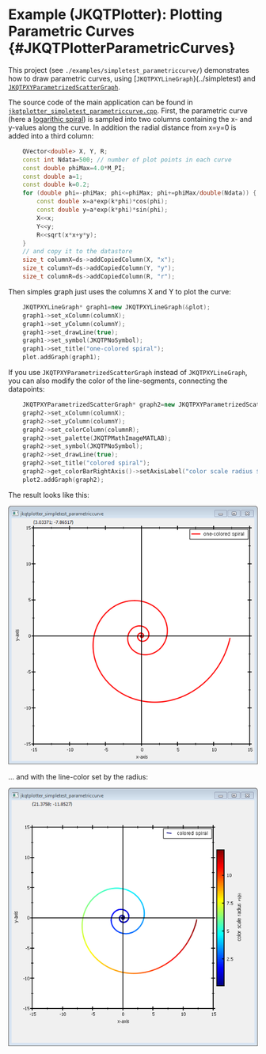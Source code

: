 # Example (JKQTPlotter): Plotting Parametric Curves {#JKQTPlotterParametricCurves}
This project (see `./examples/simpletest_parametriccurve/`) demonstrates how to draw parametric curves, using [`JKQTPXYLineGraph`}(../simpletest) and [`JKQTPXYParametrizedScatterGraph`](../simpletest_paramscatterplot). 

The source code of the main application can be found in  [`jkqtplotter_simpletest_parametriccurve.cpp`](../simpletest_parametriccurve/jkqtplotter_simpletest_parametriccurve.cpp). First, the parametric curve (here a [logarithic spiral](https://en.wikipedia.org/wiki/Logarithmic_spiral)) is sampled into two columns containing the x- and y-values along the curve. In addition the radial distance from x=y=0 is added into a third column:
```.cpp
    QVector<double> X, Y, R;
    const int Ndata=500; // number of plot points in each curve
    const double phiMax=4.0*M_PI;
    const double a=1;
    const double k=0.2;
    for (double phi=-phiMax; phi<=phiMax; phi+=phiMax/double(Ndata)) {
        const double x=a*exp(k*phi)*cos(phi);
        const double y=a*exp(k*phi)*sin(phi);
        X<<x;
        Y<<y;
        R<<sqrt(x*x+y*y);
    }
    // and copy it to the datastore
    size_t columnX=ds->addCopiedColumn(X, "x");
    size_t columnY=ds->addCopiedColumn(Y, "y");
    size_t columnR=ds->addCopiedColumn(R, "r");
```


Then simples graph just uses the columns X and Y to plot the curve:
```.cpp
    JKQTPXYLineGraph* graph1=new JKQTPXYLineGraph(&plot);
    graph1->set_xColumn(columnX);
    graph1->set_yColumn(columnY);
    graph1->set_drawLine(true);
    graph1->set_symbol(JKQTPNoSymbol);
    graph1->set_title("one-colored spiral");
    plot.addGraph(graph1);
```
 
If you use `JKQTPXYParametrizedScatterGraph` instead of `JKQTPXYLineGraph`, you can also modify the color of the line-segments, connecting the datapoints:
```.cpp
    JKQTPXYParametrizedScatterGraph* graph2=new JKQTPXYParametrizedScatterGraph(&plot2);
    graph2->set_xColumn(columnX);
    graph2->set_yColumn(columnY);
    graph2->set_colorColumn(columnR);
    graph2->set_palette(JKQTPMathImageMATLAB);
    graph2->set_symbol(JKQTPNoSymbol);
    graph2->set_drawLine(true);
    graph2->set_title("colored spiral");
    graph2->get_colorBarRightAxis()->setAxisLabel("color scale radius $r(\\phi)$");
    plot2.addGraph(graph2);
```

The result looks like this:

![jkqtplotter_simpletest_parametriccurve](../../screenshots/jkqtplotter_simpletest_parametriccurve1.png)

... and with the line-color set by the radius:

![jkqtplotter_simpletest_parametriccurve](../../screenshots/jkqtplotter_simpletest_parametriccurve2.png)



